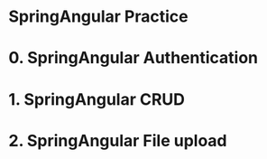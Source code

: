 # SpringAngular Practice

# 0. SpringAngular Authentication

# 1. SpringAngular CRUD

# 2. SpringAngular File upload
